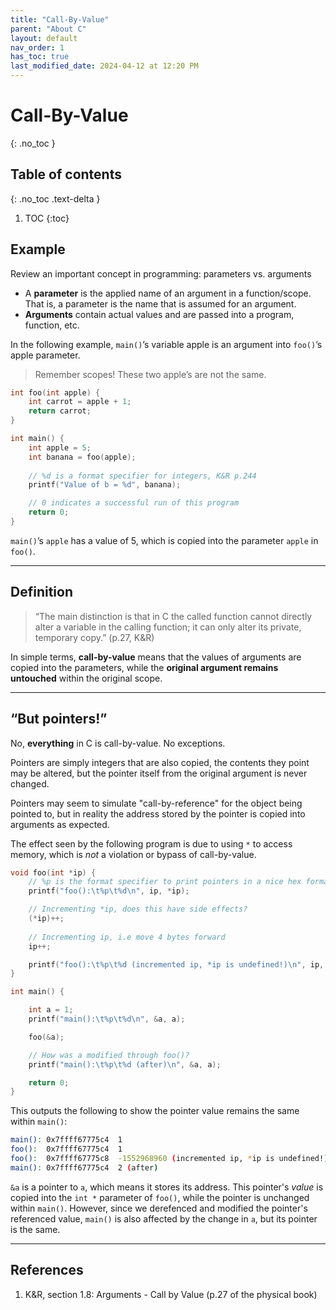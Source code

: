 ```yaml
---
title: "Call-By-Value"
parent: "About C"
layout: default
nav_order: 1
has_toc: true
last_modified_date: 2024-04-12 at 12:20 PM
---
```


# Call-By-Value
{: .no_toc }

## Table of contents
{: .no_toc .text-delta }

1. TOC
{:toc}

## Example
Review an important concept in programming: parameters vs. arguments
* A **parameter** is the applied name of an argument in a function/scope. That is, a parameter is the name that is assumed for an argument.
* **Arguments** contain actual values and are passed into a program, function, etc.

In the following example, `main()`’s variable apple is an argument into `foo()`’s apple parameter.
> Remember scopes! These two apple’s are not the same.

```c
int foo(int apple) {
    int carrot = apple + 1;
    return carrot;
}

int main() {
    int apple = 5;
    int banana = foo(apple);
   
    // %d is a format specifier for integers, K&R p.244
    printf("Value of b = %d", banana);

    // 0 indicates a successful run of this program
    return 0;
}
```

`main()`’s `apple` has a value of 5, which is copied into the parameter `apple` in `foo()`.

---

## Definition
> “The main distinction is that in C the called function cannot directly alter a variable in the calling function; it can only alter its private, temporary copy.” (p.27, K&R)

In simple terms, **call-by-value** means that the values of arguments are copied into the parameters, while the **original argument remains untouched** within the original scope.

---

## “But pointers!” 

No, **everything** in C is call-by-value. No exceptions.

Pointers are simply integers that are also copied, the contents they point may be altered, but the pointer itself from the original argument is never changed.

Pointers may seem to simulate "call-by-reference" for the object being pointed to, but in reality the address stored by the pointer is copied into arguments as expected.

The effect seen by the following program is due to using `*` to access memory, which is *not* a violation or bypass of call-by-value.

```c
void foo(int *ip) {
    // %p is the format specifier to print pointers in a nice hex format
    printf("foo():\t%p\t%d\n", ip, *ip);

    // Incrementing *ip, does this have side effects?
    (*ip)++;
    
    // Incrementing ip, i.e move 4 bytes forward
    ip++;

    printf("foo():\t%p\t%d (incremented ip, *ip is undefined!)\n", ip, *ip);
}

int main() {

    int a = 1;
    printf("main():\t%p\t%d\n", &a, a);

    foo(&a);

    // How was a modified through foo()?
    printf("main():\t%p\t%d (after)\n", &a, a);

    return 0;
}
```

This outputs the following to show the pointer value remains the same within `main()`:
```bash
main(): 0x7ffff67775c4  1
foo():  0x7ffff67775c4  1
foo():  0x7ffff67775c8  -1552968960 (incremented ip, *ip is undefined!)
main(): 0x7ffff67775c4  2 (after)
```

`&a` is a pointer to `a`, which means it stores its address. This pointer's *value* is copied into the `int *` parameter of `foo()`, while the pointer is unchanged within `main()`. However, since we derefenced and modified the pointer's referenced value, `main()` is also affected by the change in `a`, but its pointer is the same.

---

## References
1. K&R, section 1.8: Arguments - Call by Value (p.27 of the physical book)
